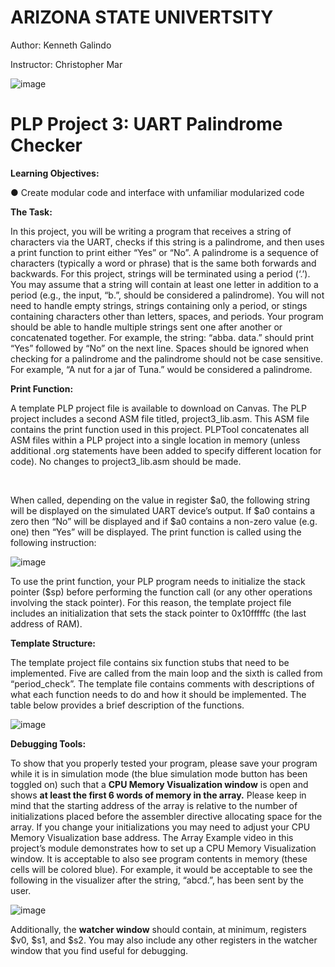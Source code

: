 # **ARIZONA STATE UNIVERTSITY**

Author: Kenneth Galindo

Instructor: Christopher Mar

![image](https://user-images.githubusercontent.com/98668234/174452285-821f7e76-d440-4081-992c-758325ce9bfa.png)

# **PLP Project 3: UART Palindrome Checker** 

**Learning Objectives:** 

● Create modular code and interface with unfamiliar modularized code 

**The Task:**

In  this  project,  you  will  be  writing  a  program  that  receives  a  string  of  characters  via  the  UART,  checks  if  this 
string is a palindrome, and then uses a print function to print either “Yes” or “No”. A palindrome is a sequence 
of characters (typically a word or phrase) that is the same both forwards and backwards. For this project, strings 
will be terminated using a period (‘.’). You may assume that a string will contain at least one letter in addition to 
a period (e.g., the input, “b.”, should be considered a palindrome). You will not need to handle empty strings, 
strings  containing  only  a  period,  or  stings  containing  characters  other  than  letters,  spaces,  and  periods.  Your 
program  should  be  able  to  handle  multiple  strings  sent  one  after  another  or  concatenated  together.  For 
example, the string: “abba. data.” should print “Yes” followed by “No” on the  next  line.  Spaces  should  be 
ignored when checking for a palindrome and the palindrome should not be case sensitive. For example, “A nut 
for a jar of Tuna.” would be considered a palindrome. 

**Print Function:**

A template PLP project file is available to download on Canvas. The PLP project includes a second ASM file titled, 
project3_lib.asm.  This  ASM  file  contains  the  print  function  used  in  this  project.  PLPTool  concatenates  all  ASM 
files within a PLP project into a single location in memory (unless additional .org statements have been added to 
specify different location for code). No changes to project3_lib.asm should be made. 

<br>

When  called,  depending  on  the  value  in  register  $a0,  the  following  string  will  be  displayed  on  the  simulated 
UART device’s output.  If  $a0  contains  a  zero  then  “No”  will  be  displayed  and  if  $a0  contains  a  non-zero  value 
(e.g. one) then “Yes” will be displayed. The print function is called using the following instruction: 

![image](https://user-images.githubusercontent.com/98668234/174452065-dade4491-f721-4a1d-8180-210705d5c187.png)


To  use  the  print  function,  your  PLP  program  needs  to  initialize  the  stack  pointer  ($sp)  before  performing  the 
function  call  (or  any  other  operations  involving  the  stack  pointer).  For  this  reason,  the  template  project  file 
includes an initialization that sets the stack pointer to 0x10fffffc (the last address of RAM).  


**Template Structure:**

The template project file contains six function stubs that need to be implemented. Five are called from the main 
loop and the sixth is called from “period_check”. The template file contains comments with descriptions of what 
each function needs to do and how it should be  implemented.  The table  below provides a brief description of 
the functions. 

![image](https://user-images.githubusercontent.com/98668234/174452091-86cd13ae-0c76-444f-9bac-42d985ef37a5.png)


**Debugging Tools:**

To  show  that  you  properly  tested  your  program,  please  save  your  program  while  it  is  in  simulation  mode  (the 
blue simulation mode button has been toggled on) such that a **CPU Memory Visualization window** is open and 
shows  **at  least  the  first  6 words  of  memory  in  the  array.**  Please keep  in mind  that  the  starting  address  of  the 
array  is  relative  to  the  number  of  initializations  placed  before  the  assembler  directive  allocating  space  for  the 
array.  If  you  change  your  initializations  you  may  need  to  adjust  your  CPU  Memory  Visualization  base  address. 
The  Array  Example  video in this project’s module demonstrates how to set up a CPU Memory Visualization window. It is acceptable to also see program contents in memory (these cells will be colored blue). For example, it would be acceptable to see the following in the visualizer after the string, “abcd.”, has been sent by the user.

![image](https://user-images.githubusercontent.com/98668234/174452122-73249daa-8efc-46fe-ace7-2d90b6d9ba91.png)

Additionally, the **watcher window** should contain, at minimum, registers $v0, $s1, and $s2. You may also include 
any other registers in the watcher window that you find useful for debugging. 

